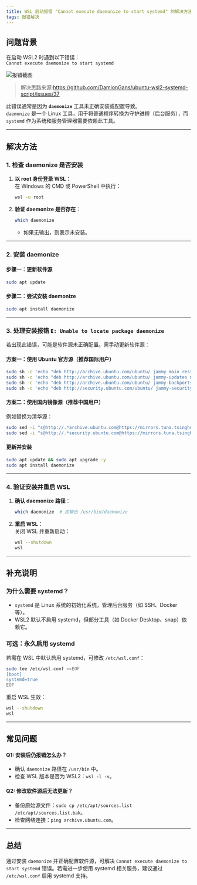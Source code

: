 ```yaml
---
title: WSL 启动报错 "Cannot execute daemonize to start systemd" 的解决方法
tags: 报错解决
---
```


## 问题背景
在启动 WSL2 时遇到以下错误：  
`Cannot execute daemonize to start systemd`  

![报错截图](https://fastly.jsdelivr.net/gh/tkzzzzzz6/imagehost@main/blog/17390777698341739077769078.png)

> 解决思路来源:https://github.com/DamionGans/ubuntu-wsl2-systemd-script/issues/37

此错误通常是因为 **`daemonize`** 工具未正确安装或配置导致。  
`daemonize` 是一个 Linux 工具，用于将普通程序转换为守护进程（后台服务），而 `systemd` 作为系统和服务管理器需要依赖此工具。

---


## 解决方法

### 1. 检查 daemonize 是否安装
1. **以 root 身份登录 WSL**：  
   在 Windows 的 CMD 或 PowerShell 中执行：  
   ```bash
   wsl -u root
   ```

2. **验证 daemonize 是否存在**：  
   ```bash
   which daemonize
   ```
   - 如果无输出，则表示未安装。

---

### 2. 安装 daemonize
#### 步骤一：更新软件源
```bash
sudo apt update
```

#### 步骤二：尝试安装 daemonize
```bash
sudo apt install daemonize
```

---

### 3. 处理安装报错 `E: Unable to locate package daemonize`
若出现此错误，可能是软件源未正确配置。需手动更新软件源：

#### 方案一：使用 Ubuntu 官方源（推荐国际用户）
```bash
sudo sh -c 'echo "deb http://archive.ubuntu.com/ubuntu/ jammy main restricted universe multiverse" > /etc/apt/sources.list'
sudo sh -c 'echo "deb http://archive.ubuntu.com/ubuntu/ jammy-updates main restricted universe multiverse" >> /etc/apt/sources.list'
sudo sh -c 'echo "deb http://archive.ubuntu.com/ubuntu/ jammy-backports main restricted universe multiverse" >> /etc/apt/sources.list'
sudo sh -c 'echo "deb http://security.ubuntu.com/ubuntu/ jammy-security main restricted universe multiverse" >> /etc/apt/sources.list'
```

#### 方案二：使用国内镜像源（推荐中国用户）
例如替换为清华源：  
```bash
sudo sed -i "s@http://.*archive.ubuntu.com@https://mirrors.tuna.tsinghua.edu.cn@g" /etc/apt/sources.list
sudo sed -i "s@http://.*security.ubuntu.com@https://mirrors.tuna.tsinghua.edu.cn@g" /etc/apt/sources.list
```

#### 更新并安装
```bash
sudo apt update && sudo apt upgrade -y
sudo apt install daemonize
```

---

### 4. 验证安装并重启 WSL
1. **确认 daemonize 路径**：  
   ```bash
   which daemonize  # 应输出 /usr/bin/daemonize
   ```

2. **重启 WSL**：  
   关闭 WSL 并重新启动：  
   ```bash
   wsl --shutdown
   wsl
   ```

---

## 补充说明
### 为什么需要 systemd？
- `systemd` 是 Linux 系统的初始化系统，管理后台服务（如 SSH、Docker 等）。
- WSL2 默认不启用 systemd，但部分工具（如 Docker Desktop、snap）依赖它。

### 可选：永久启用 systemd
若需在 WSL 中默认启用 systemd，可修改 `/etc/wsl.conf`：  
```bash
sudo tee /etc/wsl.conf <<EOF
[boot]
systemd=true
EOF
```
重启 WSL 生效：  
```bash
wsl --shutdown
wsl
```

---

## 常见问题
#### Q1: 安装后仍报错怎么办？
- 确认 `daemonize` 路径在 `/usr/bin` 中。
- 检查 WSL 版本是否为 WSL2：`wsl -l -v`。

#### Q2: 修改软件源后无法更新？
- 备份原始源文件：`sudo cp /etc/apt/sources.list /etc/apt/sources.list.bak`。
- 检查网络连接：`ping archive.ubuntu.com`。

---

## 总结
通过安装 `daemonize` 并正确配置软件源，可解决 `Cannot execute daemonize to start systemd` 错误。若需进一步使用 systemd 相关服务，建议通过 `/etc/wsl.conf` 启用 systemd 支持。